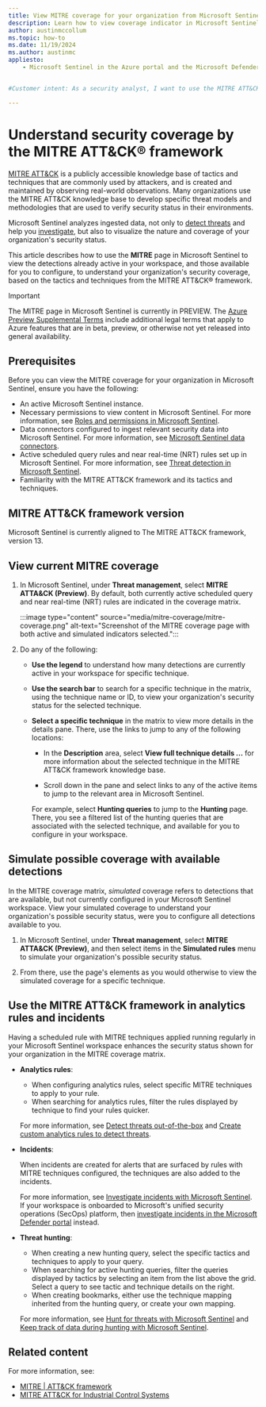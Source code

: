 ```yaml
---
title: View MITRE coverage for your organization from Microsoft Sentinel | Microsoft Docs
description: Learn how to view coverage indicator in Microsoft Sentinel for MITRE tactics that are currently covered, and available to configure, for your organization.
author: austinmccollum
ms.topic: how-to
ms.date: 11/19/2024
ms.author: austinmc
appliesto:
    - Microsoft Sentinel in the Azure portal and the Microsoft Defender portal


#Customer intent: As a security analyst, I want to use the MITRE ATT&CK framework in Microsoft Sentinel so that I can assess and enhance my organization's threat detection and response capabilities.

---
```


# Understand security coverage by the MITRE ATT&CK® framework

[MITRE ATT&CK](https://attack.mitre.org/#) is a publicly accessible knowledge base of tactics and techniques that are commonly used by attackers, and is created and maintained by observing real-world observations. Many organizations use the MITRE ATT&CK knowledge base to develop specific threat models and methodologies that are used to verify security status in their environments.

Microsoft Sentinel analyzes ingested data, not only to [detect threats](detect-threats-built-in.md) and help you [investigate](investigate-cases.md), but also to visualize the nature and coverage of your organization's security status.

This article describes how to use the **MITRE** page in Microsoft Sentinel to view the detections already active in your workspace, and those available for you to configure, to understand your organization's security coverage, based on the tactics and techniques from the MITRE ATT&CK® framework.

> [!IMPORTANT]
> The MITRE page in Microsoft Sentinel is currently in PREVIEW. The [Azure Preview Supplemental Terms](https://azure.microsoft.com/support/legal/preview-supplemental-terms/) include additional legal terms that apply to Azure features that are in beta, preview, or otherwise not yet released into general availability.

## Prerequisites

Before you can view the MITRE coverage for your organization in Microsoft Sentinel, ensure you have the following:

- An active Microsoft Sentinel instance.
- Necessary permissions to view content in Microsoft Sentinel. For more information, see [Roles and permissions in Microsoft Sentinel](roles.md).
- Data connectors configured to ingest relevant security data into Microsoft Sentinel. For more information, see [Microsoft Sentinel data connectors](connect-data-sources.md).
- Active scheduled query rules and near real-time (NRT) rules set up in Microsoft Sentinel. For more information, see [Threat detection in Microsoft Sentinel](threat-detection.md).
- Familiarity with the MITRE ATT&CK framework and its tactics and techniques.

## MITRE ATT&CK framework version

Microsoft Sentinel is currently aligned to The MITRE ATT&CK framework, version 13.

##  View current MITRE coverage

1. In Microsoft Sentinel, under **Threat management**, select **MITRE ATTA&CK (Preview)**. By default, both currently active scheduled query and near real-time (NRT) rules are indicated in the coverage matrix.

    :::image type="content" source="media/mitre-coverage/mitre-coverage.png" alt-text="Screenshot of the MITRE coverage page with both active and simulated indicators selected.":::

1. Do any of the following:

    - **Use the legend** to understand how many detections are currently active in your workspace for specific technique.

    - **Use the search bar** to search for a specific technique in the matrix, using the technique name or ID, to view your organization's security status for the selected technique.

    - **Select a specific technique** in the matrix to view more details in the details pane. There, use the links to jump to any of the following locations:

        - In the **Description** area, select **View full technique details ...** for more information about the selected technique in the MITRE ATT&CK framework knowledge base.

        - Scroll down in the pane and select links to any of the active items to jump to the relevant area in Microsoft Sentinel.

        For example, select **Hunting queries** to jump to the **Hunting** page. There, you see a filtered list of the hunting queries that are associated with the selected technique, and available for you to configure in your workspace.

## Simulate possible coverage with available detections

In the MITRE coverage matrix, *simulated* coverage refers to detections that are available, but not currently configured in your Microsoft Sentinel workspace. View your simulated coverage to understand your organization's possible security status, were you to configure all detections available to you.

1. In Microsoft Sentinel, under **Threat management**, select **MITRE ATTA&CK (Preview)**, and then select items in the **Simulated rules** menu to simulate your organization's possible security status.

1. From there, use the page's elements as you would otherwise to view the simulated coverage for a specific technique.

## Use the MITRE ATT&CK framework in analytics rules and incidents

Having a scheduled rule with MITRE techniques applied running regularly in your Microsoft Sentinel workspace enhances the security status shown for your organization in the MITRE coverage matrix.

- **Analytics rules**:

    - When configuring analytics rules, select specific MITRE techniques to apply to your rule.
    - When searching for analytics rules, filter the rules displayed by technique to find your rules quicker.

    For more information, see [Detect threats out-of-the-box](detect-threats-built-in.md) and [Create custom analytics rules to detect threats](detect-threats-custom.md).

- **Incidents**:

    When incidents are created for alerts that are surfaced by rules with MITRE techniques configured, the techniques are also added to the incidents.

    For more information, see [Investigate incidents with Microsoft Sentinel](investigate-cases.md). If your workspace is onboarded to Microsoft's unified security operations (SecOps) platform, then [investigate incidents in the Microsoft Defender portal](/defender-xdr/investigate-incidents) instead.

- **Threat hunting**:

    - When creating a new hunting query, select the specific tactics and techniques to apply to your query.
    - When searching for active hunting queries, filter the queries displayed by tactics by selecting an item from the list above the grid. Select a query to see tactic and technique details on the right.
    - When creating bookmarks, either use the technique mapping inherited from the hunting query, or create your own mapping.

    For more information, see [Hunt for threats with Microsoft Sentinel](hunting.md) and [Keep track of data during hunting with Microsoft Sentinel](bookmarks.md).

## Related content

For more information, see:

- [MITRE | ATT&CK framework](https://attack.mitre.org/)
- [MITRE ATT&CK for Industrial Control Systems](https://www.mitre.org/news-insights/news-release/mitre-releases-framework-cyber-attacks-industrial-control-systems)
